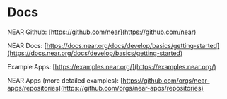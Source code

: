 # Docs

NEAR Github: [https://github.com/near](https://github.com/near) 

NEAR Docs: [https://docs.near.org/docs/develop/basics/getting-started](https://docs.near.org/docs/develop/basics/getting-started)

Example Apps: [https://examples.near.org/](https://examples.near.org/)

NEAR Apps \(more detailed examples\): [https://github.com/orgs/near-apps/repositories](https://github.com/orgs/near-apps/repositories)



